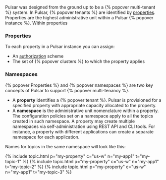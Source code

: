 Pulsar was designed from the ground up to be a {% popover multi-tenant %} system. In Pulsar, {% popover tenants %} are identified by [properties](#properties). Properties are the highest administrative unit within a Pulsar {% popover instance %}. Within properties

### Properties

To each property in a Pulsar instance you can assign:

* An [authorization](../../admin/Authz#authorization) scheme
* The set of {% popover clusters %} to which the property applies

### Namespaces

{% popover Properties %} and {% popover namespaces %} are two key concepts of Pulsar to support {% popover multi-tenancy %}.

* A **property** identifies a {% popover tenant %}. Pulsar is provisioned for a specified property with appropriate capacity allocated to the property.
* A **namespace** is the administrative unit nomenclature within a property. The configuration policies set on a namespace apply to all the topics created in such namespace. A property may create multiple namespaces via self-administration using REST API and CLI tools. For instance, a property with different applications can create a separate namespace for each application.

Names for topics in the same namespace will look like this:

{% include topic.html p="my-property" c="us-w" n="my-app1" t="my-topic-1" %}
{% include topic.html p="my-property" c="us-w" n="my-app1" t="my-topic-2" %}
{% include topic.html p="my-property" c="us-w" n="my-app1" t="my-topic-3" %}
